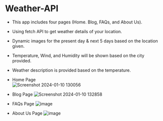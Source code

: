 # Weather-API

  - This app includes four pages (Home. Blog, FAQs, and About Us).
  - Using fetch API to get weather details of your location.
  - Dynamic images for the present day & next 5 days based on the location given.
  - Temperature, Wind, and Humidity will be shown based on the city provided.
  -	Weather description is provided based on the temperature.

  - Home Page    
![Screenshot 2024-01-10 130056](https://github.com/Yaswanth6303/Weather-API/assets/144692822/e4c3f14e-cb49-4c6d-816e-2bc6932dbfd0)

  - Blog Page
![Screenshot 2024-01-10 132858](https://github.com/Yaswanth6303/Weather-API/assets/144692822/02e969a5-6f88-4579-aac5-4351ee4cd603)

  - FAQs Page
![image](https://github.com/Yaswanth6303/Weather-API/assets/144692822/8206dbc8-9020-4f78-8cdf-d01df8fa9df9)

  - About Us Page
![image](https://github.com/Yaswanth6303/Weather-API/assets/144692822/67bc9292-0f6a-4477-9092-b6b211009787)

